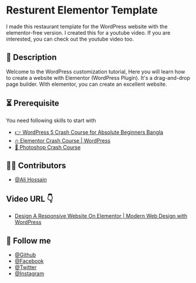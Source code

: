 # Resturent Elementor Template
I made this restaurant template for the WordPress website with the elementor-free version. I created this for a youtube video. If you are interested, you can check out the youtube video too. 

## 📝 Description
Welcome to the WordPress customization tutorial, Here you will learn how to create a website with Elementor (WordPress Plugin). It's a drag-and-drop page builder. With elementor, you can create an excellent website.

## ⏳ Prerequisite
You need following skills to start with
 - [👉 WordPress 5 Crash Course for Absolute Beginners Bangla](https://youtu.be/FY_XZ9iAWEo)
 - [🔥 Elementor Crash Course | WordPress](https://youtu.be/hzP_HKGGkfU) 
 - [🎨 Photoshop Crash Course ](https://www.youtube.com/watch?v=Tb10Mo-w3wo)



## 🧑‍💻 Contributors
- [@Ali Hossain](https://github.com/shovoalways/)


## Video URL 👇
 - [Design A Responsive Website On Elementor | Modern Web Design with WordPress](https://youtu.be/jfd9SzqetvY)


## 🥰 Follow me
- [@Github](https://github.com/shovoalways/) 
- [@Facebook](https://facebook.com/shovoalways/) 
- [@Twitter](https://twitter.com/shovoalways/) 
- [@Instagram](https://instagram.com/shovoalways/) 
